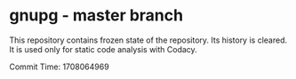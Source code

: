 # gnupg - master branch

This repository contains frozen state of the repository.
Its history is cleared. It is used only for static code
analysis with Codacy.

Commit Time: 1708064969